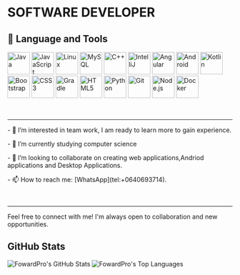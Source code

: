 # SOFTWARE DEVELOPER


## 🧰 Language and Tools

<p align="left">
  <img alt="Java" width="50px" src="https://cdn.jsdelivr.net/gh/devicons/devicon/icons/java/java-original.svg" />
  <img alt="JavaScript" width="50px" src="https://cdn.jsdelivr.net/gh/devicons/devicon/icons/javascript/javascript-original.svg" />
  <img alt="Linux" width="50px" src="https://cdn.jsdelivr.net/gh/devicons/devicon/icons/linux/linux-original.svg" />
  <img alt="MySQL" width="50px" src="https://cdn.jsdelivr.net/gh/devicons/devicon/icons/mysql/mysql-original-wordmark.svg" />
  <img alt="C++" width="50px" src="https://cdn.jsdelivr.net/gh/devicons/devicon/icons/cplusplus/cplusplus-original.svg" />
  <img alt="IntelliJ" width="50px" src="https://cdn.jsdelivr.net/gh/devicons/devicon/icons/intellij/intellij-original.svg" />
  <img alt="Angular" width="50px" src="https://cdn.jsdelivr.net/gh/devicons/devicon/icons/angular/angular-original.svg" />
  <img alt="Android" width="50px" src="https://cdn.jsdelivr.net/gh/devicons/devicon/icons/android/android-original.svg" />
  <img alt="Kotlin" width="50px" src="https://cdn.jsdelivr.net/gh/devicons/devicon/icons/kotlin/kotlin-original.svg" />
  <img alt="Bootstrap" width="50px" src="https://cdn.jsdelivr.net/gh/devicons/devicon/icons/bootstrap/bootstrap-original-wordmark.svg" />
  <img alt="CSS3" width="50px" src="https://cdn.jsdelivr.net/gh/devicons/devicon/icons/css3/css3-original.svg" />
  <img alt="Gradle" width="50px" src="https://cdn.jsdelivr.net/gh/devicons/devicon/icons/gradle/gradle-original.svg" />
  <img alt="HTML5" width="50px" src="https://cdn.jsdelivr.net/gh/devicons/devicon/icons/html5/html5-plain.svg" />
  <img alt="Python" width="50px" src="https://cdn.jsdelivr.net/gh/devicons/devicon/icons/python/python-original.svg" />
  <img alt="Git" width="50px" src="https://cdn.jsdelivr.net/gh/devicons/devicon/icons/git/git-original.svg" />
  <img alt="Node.js" width="50px" src="https://cdn.jsdelivr.net/gh/devicons/devicon/icons/nodejs/nodejs-original.svg" />
  <img alt="Docker" width="50px" src="https://cdn.jsdelivr.net/gh/devicons/devicon/icons/docker/docker-original.svg" />
</p>
   
<br>
<HR>
<p>- 👀 I’m interested in team work, I am ready to learn more to gain experience.</p>
<p>- 🌱 I’m currently studying computer science</p>
<p>- 💞️ I’m looking to collaborate on creating web applications,Andriod applications and Desktop Applications.</p>
<p>- 📫 How to reach me: [WhatsApp](tel:+0640693714).</p>
<br>
<hr>
Feel free to connect with me! I'm always open to collaboration and new opportunities.

## GitHub Stats
<img src="https://github-readme-stats.vercel.app/api?username=FowardPro&show_icons=true&theme=radical" alt="FowardPro's GitHub Stats">
<img src="https://github-readme-stats.vercel.app/api/top-langs/?username=FowardPro&layout=compact&theme=radical" alt="FowardPro's Top Languages">
        
<!---
FowardPro/FowardPro is a ✨ special ✨ repository because its `README.md` (this file) appears on your GitHub profile.
You can click the Preview link to take a look at your changes.
--->
